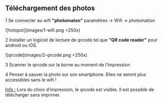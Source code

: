 Téléchargement des photos
-------------------------

1 Se connecter au wifi <b>"photomaton"</b> paramètres → Wifi → photomation

![hotspot](images/1-wifi.png =250x)

2 Installer un logiciel de lecture de qrcode tel que <b>"QR code reader"</b> pour android ou iOS.

![qrcode](images/2-qrcode.png =250x)

3 Scanner le qrcode sur la borne au moment de l’impression

4 Penser à sauver la photo sur son smartphone. Elles ne seront plus accessibles sans le wifi !

<u>Info :</u> Lors du choix d’impression, le qrcode est visible. Il est possible de télécharger sans imprimer.
